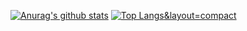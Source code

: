 [![Anurag's github stats](https://github-readme-stats.vercel.app/api?username=zao-lover)](https://github.com/anuraghazra/github-readme-stats)
[![Top Langs](https://github-readme-stats.vercel.app/api/top-langs/?username=zao-lover)&layout=compact](https://github.com/anuraghazra/github-readme-stats)

<!--
**ZaO-Lover/ZaO-Lover** is a ✨ _special_ ✨ repository because its `README.md` (this file) appears on your GitHub profile.

Here are some ideas to get you started:

- 🔭 I’m currently working on ...
- 🌱 I’m currently learning ...
- 👯 I’m looking to collaborate on ...
- 🤔 I’m looking for help with ...
- 💬 Ask me about ...
- 📫 How to reach me: ...
- 😄 Pronouns: ...
- ⚡ Fun fact: ...
-->
